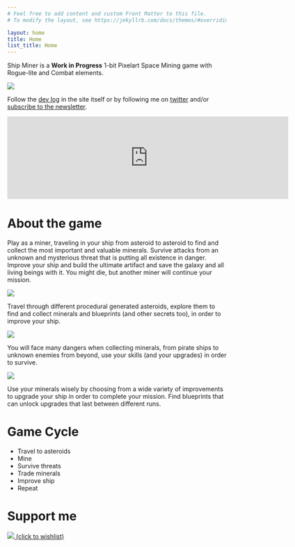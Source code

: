```yaml
---
# Feel free to add content and custom Front Matter to this file.
# To modify the layout, see https://jekyllrb.com/docs/themes/#overriding-theme-defaults

layout: home
title: Home
list_title: Home
---
```


<!-- MailerLite Universal -->
<script>
    (function(w,d,e,u,f,l,n){w[f]=w[f]||function(){(w[f].q=w[f].q||[])
    .push(arguments);},l=d.createElement(e),l.async=1,l.src=u,
    n=d.getElementsByTagName(e)[0],n.parentNode.insertBefore(l,n);})
    (window,document,'script','https://assets.mailerlite.com/js/universal.js','ml');
    ml('account', '692118');
</script>
<!-- End MailerLite Universal -->

Ship Miner is a __Work in Progress__ 1-bit Pixelart Space Mining game with Rogue-lite and Combat elements.

<!-- div class="post-image">
<video controls>
  <source src="/assets/shipminer.mp4" type="video/mp4">
  Your browser does not support the video tag.
</video> 
</div -->

<div class="post-image">
<img src="/assets/shipminer-mining-01.gif" />
</div>

Follow the [dev log](devlog) in the site itself or by following me on [twitter](https://twitter.com/arielsan) and/or [subscribe to the newsletter](#newsletter).

<div align="center">
<iframe src="https://store.steampowered.com/widget/3113690/" frameborder="0" width="646" height="190"></iframe>
</div>

# About the game

Play as a miner, traveling in your ship from asteroid to asteroid to find and collect the most important and valuable minerals. Survive attacks from an unknown and mysterious threat that is putting all existence in danger. Improve your ship and build the ultimate artifact and save the galaxy and all living beings with it. You might die, but another miner will continue your mission.

<div class="post-image">
<img src="/assets/marketing/steam_description_explore_01.gif" />
</div>

Travel through different procedural generated asteroids, explore them to find and collect minerals and blueprints (and other secrets too), in order to improve your ship.

<div class="post-image">
<img src="/assets/marketing/steam_description_survive_01.gif" />
</div>

You will face many dangers when collecting minerals, from pirate ships to unknown enemies from beyond, use your skills (and your upgrades) in order to survive.

<div class="post-image">
<img src="/assets/marketing/steam_description_improve_01.gif" />
</div>

Use your minerals wisely by choosing from a wide variety of improvements to upgrade your ship in order to complete your mission. Find blueprints that can unlock upgrades that last between different runs.

# Game Cycle 

* Travel to asteroids
* Mine
* Survive threats
* Trade minerals
* Improve ship
* Repeat

# Support me

<div class="post-image">
<a href="https://store.steampowered.com/app/3113690/Ship_Miner/">
<img src="/assets/description_wishlist.gif" />
<span>(click to wishlist)</span>
</a>
</div>

<!-- div class="post-image">

# Newsletter

This is a game in development, the name is not final, and story and mechanics might change a lot but you can subscribe to its newsletter to follow the progress and support me to develop the game.

<a class="ml-onclick-form" href="javascript:void(0)" onclick="ml('show', 'EQ2GGb', true)">
<img src="/assets/shipminer-subscribe-01.gif" />
<span>(click to subscribe to the newsletter)</span>
</a>

</div-->